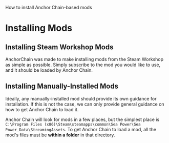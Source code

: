<link-summary>How to install Anchor Chain-based mods</link-summary>

# Installing Mods

## Installing Steam Workshop Mods

AnchorChain was made to make installing mods from the Steam Workshop as simple as possible. 
Simply subscribe to the mod you would like to use, and it should be loaded by Anchor Chain.

## Installing Manually-Installed Mods

Ideally, any manually-installed mod should provide its own guidance for installation.
If this is not the case, we can only provide general guidance on how to get Anchor Chain to load it.

Anchor Chain will look for mods in a few places, but the simplest place is `C:\Program Files (x86)\Steam\steamapps\common\Sea Power\Sea Power_Data\StreamingAssets`.
To get Anchor Chain to load a mod, all the mod's files must be **within a folder** in that directory.